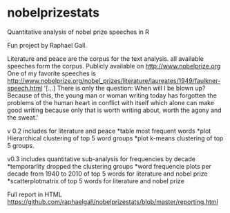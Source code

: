 # nobelprizestats
Quantitative analysis of nobel prize speeches in R

Fun project by Raphael Gall.

Literature and peace are the corpus for the text analysis.
all available speeches form the corpus. Publicly available on http://www.nobelprize.org
One of my favorite speeches is 
http://www.nobelprize.org/nobel_prizes/literature/laureates/1949/faulkner-speech.html
'[...] There is only the question: When will I be blown up? Because of this, the young man or woman writing today has forgotten the problems of the human heart in conflict with itself which alone can make good writing because only that is worth writing about, worth the agony and the sweat.'

v 0.2 includes for literature and peace
*table most frequent words 
*plot Hierarchical clustering of top 5 word groups
*plot k-means clustering of top 5 groups.

v0.3 includes quantitative sub-analysis for frequencies by decade
*temporarlity dropped the clustering groups
*word frequencie plots per decade from 1940 to 2010 of top 5 words for literature and nobel prize 
*scatterplotmatrix of top 5 words for literature and nobel prize 

Full report in HTML
https://github.com/raphaelgall/nobelprizestats/blob/master/reporting.html
